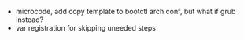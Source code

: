 - microcode, add copy template to bootctl arch.conf, but what if grub instead?
- var registration for skipping uneeded steps
